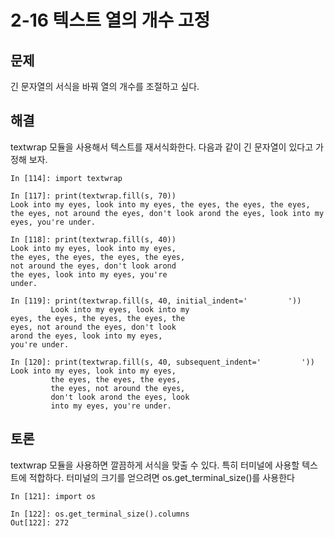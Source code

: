# 2-16 텍스트 열의 개수 고정

## 문제

긴 문자열의 서식을 바꿔 열의 개수를 조절하고 싶다.

## 해결

textwrap 모듈을 사용해서 텍스트를 재서식화한다. 다음과 같이 긴 문자열이 있다고 가정해 보자.

```
In [114]: import textwrap

In [117]: print(textwrap.fill(s, 70))
Look into my eyes, look into my eyes, the eyes, the eyes, the eyes,
the eyes, not around the eyes, don't look arond the eyes, look into my
eyes, you're under.

In [118]: print(textwrap.fill(s, 40))
Look into my eyes, look into my eyes,
the eyes, the eyes, the eyes, the eyes,
not around the eyes, don't look arond
the eyes, look into my eyes, you're
under.

In [119]: print(textwrap.fill(s, 40, initial_indent='         '))
         Look into my eyes, look into my
eyes, the eyes, the eyes, the eyes, the
eyes, not around the eyes, don't look
arond the eyes, look into my eyes,
you're under.

In [120]: print(textwrap.fill(s, 40, subsequent_indent='         '))
Look into my eyes, look into my eyes,
         the eyes, the eyes, the eyes,
         the eyes, not around the eyes,
         don't look arond the eyes, look
         into my eyes, you're under.
```

## 토론

textwrap 모듈을 사용하면 깔끔하게 서식을 맞출 수 있다. 특히 터미널에 사용할 텍스트에 적합하다. 터미널의 크기를 얻으려면 os.get_terminal_size()를 사용한다

```
In [121]: import os

In [122]: os.get_terminal_size().columns
Out[122]: 272
```
